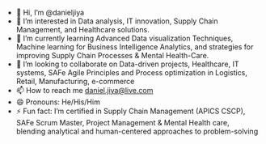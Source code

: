 - 👋 Hi, I’m @danieljiya
- 👀 I’m interested in Data analysis, IT innovation, Supply Chain Management, and Healthcare solutions.
- 🌱 I’m currently learning Advanced Data visualization Techniques, Machine learning for Business Intelligence Analytics, and strategies for improving Supply Chain Processes & Mental Health-Care.
- 💞️ I’m looking to collaborate on Data-driven projects, Healthcare, IT systems, SAFe Agile Principles and Process optimization in Logistics, Retail, Manufacturing, e-commerce
- 📫 How to reach me daniel.jiya@live.com
- 😄 Pronouns: He/His/Him
- ⚡ Fun fact: I’m certified in Supply Chain Management (APICS CSCP), SAFe Scrum Master, Project Management & Mental Health care, blending analytical and human-centered approaches to problem-solving

<!---
danieljiya/danieljiya is a ✨ special ✨ repository because its `README.md` (this file) appears on your GitHub profile.
You can click the Preview link to take a look at your changes.
--->
